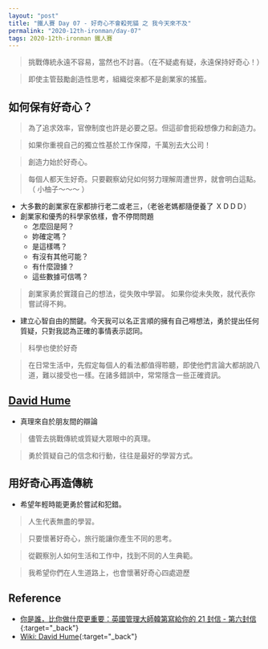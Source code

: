 ```yaml
---
layout: "post"
title: "鐵人賽 Day 07 - 好奇心不會殺死貓 之 我今天來不及"
permalink: "2020-12th-ironman/day-07"
tags: 2020-12th-ironman 鐵人賽
---
```


> 挑戰傳統永遠不容易，當然也不討喜。（在不疑處有疑，永遠保持好奇心！）

> 即使主管鼓勵創造性思考，組織從來都不是創業家的搖籃。

## 如何保有好奇心？

> 為了追求效率，官僚制度也許是必要之惡。但這卻會扼殺想像力和創造力。

> 如果你重視自己的獨立性基於工作保障，千萬別去大公司！

> 創造力始於好奇心。

> 每個人都天生好奇。只要觀察幼兒如何努力理解周遭世界，就會明白這點。（ 小柚子～～～ ）

- 大多數的創業家在家都排行老二或老三，（老爸老媽都隨便養了 ＸＤＤＤ）
- 創業家和優秀的科學家依樣，會不停問問題
  - 怎麼回是阿？
  - 妳確定嗎？
  - 是這樣嗎？
  - 有沒有其他可能？
  - 有什麼證據？
  - 這些數據可信嗎？

> 創業家勇於實踐自己的想法，從失敗中學習。
> 如果你從未失敗，就代表你嘗試得不夠。

- 建立心智自由的關鍵。今天我可以名正言順的擁有自己嘚想法，勇於提出任何質疑，只對我認為正確的事情表示認同。

> 科學也使於好奇

> 在日常生活中，先假定每個人的看法都值得聆聽，即使他們言論大都胡說八道，難以接受也一樣。在諸多錯誤中，常常隱含一些正確資訊。

## [David Hume](https://en.wikipedia.org/wiki/David_Hume)

- 真理來自於朋友間的辯論

> 儘管去挑戰傳統或質疑大眾眼中的真理。

> 勇於質疑自己的信念和行動，往往是最好的學習方式。

## 用好奇心再造傳統

- 希望年輕時能更勇於嘗試和犯錯。

> 人生代表無盡的學習。

> 只要懷著好奇心，旅行能讓你產生不同的思考。

> 從觀察別人如何生活和工作中，找到不同的人生典範。

> 我希望你們在人生道路上，也會懷著好奇心四處遊歷

## Reference

- [你是誰，比你做什麼更重要：英國管理大師韓第寫給你的 21 封信 - 第六封信](https://www.books.com.tw/products/0010862692){:target="\_back"}
- [Wiki: David Hume](<(https://en.wikipedia.org/wiki/David_Hume)>){:target="\_back"}
